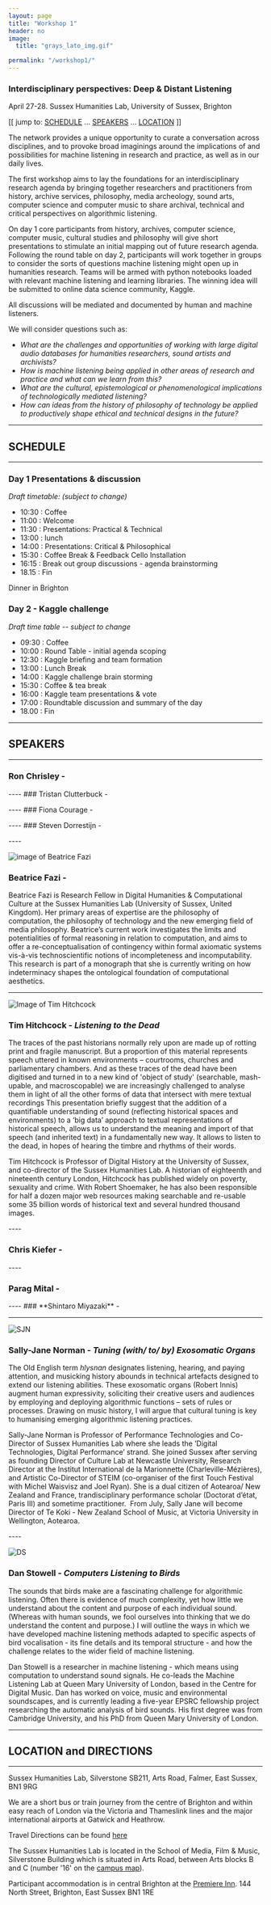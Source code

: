 ```yaml
---
layout: page
title: "Workshop 1"
header: no
image:
  title: "grays_lato_img.gif"

permalink: "/workshop1/"
---
```




### Interdisciplinary perspectives: Deep & Distant Listening
April 27-28. Sussex Humanities Lab, University of Sussex, Brighton

[[ jump to: [SCHEDULE](#schedule) ...  [SPEAKERS](#speakers) ... [LOCATION](#location) ]]

The network provides a unique opportunity to curate a conversation across disciplines, and to provoke broad imaginings around the implications of and possibilities for machine listening in research and practice, as well as in our daily lives.

The first workshop aims to lay the foundations for an interdisciplinary research agenda by bringing together researchers and practitioners from history, archive services, philosophy, media archeology, sound arts, computer science and computer music to share archival, technical and critical perspectives on algorithmic listening.

On day 1 core participants from history, archives, computer science, computer music, cultural studies and philosophy will give short presentations to stimulate an initial mapping out of future research agenda. Following the round table on day 2, participants will work together in groups to consider the sorts of questions machine listening might open up in humanities research. Teams will be armed with python notebooks loaded with relevant machine listening and learning libraries. The winning idea will be submitted to online data science community, Kaggle.

All discussions will be mediated and documented by human and machine listeners.


We will consider questions such as:
* *What are the challenges and opportunities of working with large digital audio databases for humanities researchers, sound artists and archivists?*
* *How is machine listening being applied in other areas of research and practice and what can we learn from this?*
* *What are the cultural, epistemological or phenomenological implications of technologically mediated listening?*
* *How can ideas from the history of philosophy of technology be applied to productively shape ethical and technical designs in the future?*

----
## <a name="schedule"></a> SCHEDULE
----

### Day 1 Presentations & discussion

*Draft timetable: (subject to change)*

+ 10:30 : Coffee
+ 11:00 : Welcome
+ 11:30 : Presentations: Practical & Technical
+ 13:00 : lunch
+ 14:00 : Presentations: Critical & Philosophical
+ 15:30 : Coffee Break & Feedback Cello Installation
+ 16:15 : Break out group discussions - agenda brainstorming
+ 18.15 : Fin

Dinner in Brighton


### Day 2 - Kaggle challenge

*Draft time table -- subject to change*
+ 09:30 : Coffee
+ 10:00 : Round Table - initial agenda scoping
+ 12:30 : Kaggle briefing and team formation
+ 13:00 : Lunch Break
+ 14:00 : Kaggle challenge brain storming
+ 15:30 : Coffee & tea break
+ 16:00 : Kaggle team presentations & vote
+ 17:00 : Roundtable discussion and summary of the day
+ 18.00 : Fin

----

## <a name="speakers"></a>  SPEAKERS
----
### Ron Chrisley -
<p></p>
<p></p>
----
### Tristan Clutterbuck -
<p></p>
<p></p>
----
### Fiona Courage -
<p></p>
<p></p>
----
### Steven Dorrestijn -
<p></p>
<p></p>
----

![image of Beatrice Fazi]({{site.urlimg}}p_fazi_beatrice.jpg)
### **Beatrice Fazi** -



Beatrice Fazi is Research Fellow in Digital Humanities & Computational Culture at the Sussex Humanities Lab (University of Sussex, United Kingdom). Her primary areas of expertise are the philosophy of computation, the philosophy of technology and the new emerging field of media philosophy. Beatrice’s current work investigates the limits and potentialities of formal reasoning in relation to computation, and aims to offer a re-conceptualisation of contingency within formal axiomatic systems vis-à-vis technoscientific notions of incompleteness and incomputability. This research is part of a monograph that she is currently writing on how indeterminacy shapes the ontological foundation of computational aesthetics.
<p></p>
<p></p>

----

![Image of Tim Hitchcock]({{site.urlimg}}p_hitchcock15.jpg)
### **Tim Hitchcock** - *Listening to the Dead*
<p></p>

The traces of the past historians normally rely upon are made up of rotting print and fragile manuscript.  But a proportion of this material represents speech uttered in known environments – courtrooms, churches and parliamentary chambers.  And as these traces of the dead have been digitised and turned in to a new kind of 'object of study' (searchable, mash-upable, and macroscopable) we are increasingly challenged to analyse them in light of all the other forms of data that intersect with mere textual recordings   This presentation briefly suggest that the addition of a quantifiable understanding of sound (reflecting historical spaces and environments) to a ‘big data’ approach to textual representations of historical speech, allows us to understand the meaning and import of that speech (and inherited text) in a fundamentally new way.  It allows to listen to the dead, in hopes of hearing the timbre and rhythms of their words.

Tim Hitchcock is Professor of Digital History at the University of Sussex, and co-director of the Sussex Humanities Lab.  A historian of eighteenth and nineteenth century London, Hitchcock has published widely on poverty, sexuality and crime.  With Robert Shoemaker, he has also been responsible for half a dozen major web resources making searchable and re-usable some 35 billion words of historical text and several hundred thousand images.   

<p></p>
<p></p>
----

### **Chris Kiefer** -

<p></p>
<p></p>
----

### **Parag Mital** -

<p></p>
<p></p>
----
### **Shintaro Miyazaki** -

<p></p>
<p></p>

----
![SJN]({{site.urlimg}}p_sjn.jpg)
### **Sally-Jane Norman** - *Tuning (with/ to/ by) Exosomatic Organs*
<p></p>

The Old English term *hlysnan* designates listening, hearing, and paying attention, and musicking history abounds in technical artefacts designed to extend our listening abilities. These exosomatic organs (Robert Innis) augment human expressivity, soliciting their creative users and audiences by employing and deploying algorithmic functions – sets of rules or processes. Drawing on music history, I will argue that cultural tuning is key to humanising emerging algorithmic listening practices.

Sally-Jane Norman is Professor of Performance Technologies and Co-Director of Sussex Humanities Lab where she leads the  ‘Digital Technologies, Digital Performance’ strand. She joined Sussex after serving as founding Director of Culture Lab at Newcastle University, Research Director at the Institut International de la Marionnette (Charleville-Mézières), and Artistic Co-Director of STEIM (co-organiser of the first Touch Festival with Michel Waisvisz and Joel Ryan). She is a dual citizen of Aotearoa/ New Zealand and France, trandisciplinary performance scholar (Doctorat d’état, Paris III) and sometime practitioner.  From July, Sally Jane will become Director of Te Koki - New Zealand School of Music, at Victoria University in Wellington, Aotearoa.

<p></p>
<p></p>
----

![DS]({{site.urlimg}}p_danStowell.jpeg)
### **Dan Stowell** - *Computers Listening to Birds*
<p></p>

The sounds that birds make are a fascinating challenge for algorithmic listening. Often there is evidence of much complexity, yet how little we understand about the content and purpose of each individual sound. (Whereas with human sounds, we fool ourselves into thinking that we do understand the content and purpose.) I will outline the ways in which we have developed machine listening methods adapted to specific aspects of bird vocalisation - its fine details and its temporal structure - and how the challenge relates to the wider field of machine listening.

Dan Stowell is a researcher in machine listening - which means using computation to understand sound signals. He co-leads the Machine Listening Lab at Queen Mary University of London, based in the Centre for Digital Music. Dan has worked on voice, music and environmental soundscapes, and is currently leading a five-year EPSRC fellowship project researching the automatic analysis of bird sounds. His first degree was from Cambridge University, and his PhD from Queen Mary University of London.



----

## <a name="location"></a>  LOCATION and DIRECTIONS
----

Sussex Humanities Lab, Silverstone SB211, Arts Road, Falmer, East Sussex, BN1 9RG

We are a short bus or train journey from the centre of Brighton and within easy reach of London via the Victoria and Thameslink lines and the major international airports at Gatwick and Heathrow.

Travel Directions can be found [here](http://www.sussex.ac.uk/about/directions)

The Sussex Humanities Lab is located in the School of Media, Film & Music, Silverstone Building which is situated in Arts Road, between Arts blocks B and C (number '16' on the [campus map](www.sussex.ac.uk/about/documents/campusmap.pdf)).

Participant accommodation is in central Brighton at the [Premiere Inn](http://www.premierinn.com/gb/en/hotels/england/east-sussex/brighton/brighton-city-centre.html). 144 North Street, Brighton, East Sussex BN1 1RE
